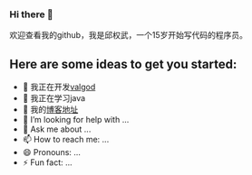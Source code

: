 ### Hi there 👋
欢迎查看我的github，我是邱权武，一个15岁开始写代码的程序员。

## Here are some ideas to get you started:

- 🔭 我正在开发[valgod](https://github.com/qiuquanwu/ValGod)
- 🌱 我正在学习java
- 👯 我的[博客地址](https://blog.csdn.net/qq_38494372)
- 🤔 I’m looking for help with ...
- 💬 Ask me about ...
- 📫 How to reach me: ...
- 😄 Pronouns: ...
- ⚡ Fun fact: ...

